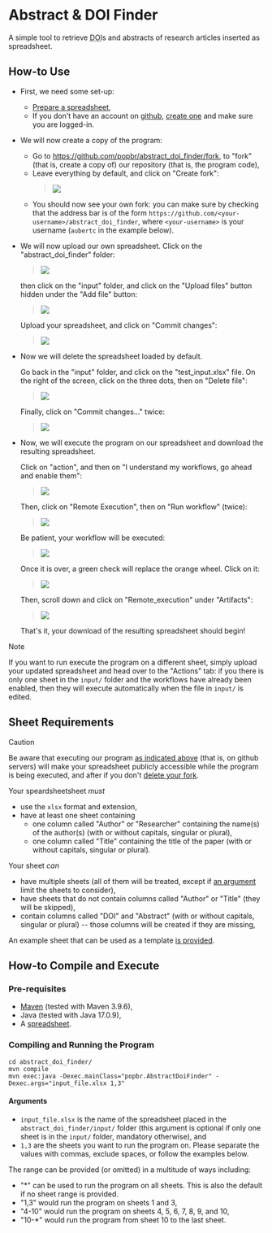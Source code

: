 # Abstract & DOI Finder

A simple tool to retrieve <abbr title="Digital Object Identifier">DOI</abbr>s and abstracts of research articles inserted as spreadsheet.

## How-to Use

- First, we need some set-up:
    - [Prepare a spreadsheet](#sheet-requirements),
    - If you don't have an account on [github](https://github.com/), [create one](https://github.com/signup) and make sure you are logged-in.

- We will now create a copy of the program:
    - Go to <https://github.com/popbr/abstract_doi_finder/fork>, to "fork" (that is, create a copy of) our repository (that is, the program code),
    - Leave everything by default, and click on "Create fork":  
      > ![](how_to/fork_in_github.png)  
    - You should now see your own fork: you can make sure by checking that the address bar is of the form `https://github.com/<your-username>/abstract_doi_finder`, where `<your-username>` is your username (`aubertc` in the example below). 

- We will now upload our own spreadsheet.
    Click on the "abstract_doi_finder" folder:  
    > ![](how_to/naviguate_in_github_1.png)
    
    then click on the "input" folder, and click on the "Upload files" button hidden under the "Add file" button:  
    > ![](how_to/naviguate_in_github_2.png)

    Upload your spreadsheet, and click on "Commit changes":  
    > ![](how_to/naviguate_in_github_3.png)

    
- Now we will delete the spreadsheet loaded by default.

    Go back in the "input" folder, and click on the "test_input.xlsx" file. On the right of the screen, click on the three dots, then on "Delete file":  
    > ![](how_to/naviguate_in_github_4.png)
    
    Finally, click on "Commit changes…" twice:  
    > ![](how_to/naviguate_in_github_5.png)

- Now, we will execute the program on our spreadsheet and download the resulting spreadsheet.

    Click on "action", and then on "I understand my workflows, go ahead and enable them":  
    > ![](how_to/naviguate_in_github_6.png)
    
    Then, click on "Remote Execution", then on "Run workflow" (twice):  
    > ![](how_to/naviguate_in_github_7.png)
    
    Be patient, your workflow will be executed:  
    > ![](how_to/naviguate_in_github_8.png)
    
    Once it is over, a green check will replace the orange wheel. Click on it:  
    > ![](how_to/naviguate_in_github_9.png)

    Then, scroll down and click on "Remote_execution" under "Artifacts":  
    > ![](how_to/naviguate_in_github_10.png)
    
    That's it, your download of the resulting spreadsheet should begin!

  
> [!NOTE]
> If you want to run execute the program on a different sheet, simply upload your updated spreadsheet and head over to the "Actions" tab: if you there is only one sheet in the `input/` folder and the workflows have already been enabled, then they will execute automatically when the file in `input/` is edited.


## Sheet Requirements

> [!CAUTION]
> Be aware that executing our program [as indicated above](#how-to-use) (that is, on github servers) will make your spreadsheet publicly accessible while the program is being executed, and after if you don't [delete your fork](https://docs.github.com/en/repositories/creating-and-managing-repositories/deleting-a-repository).

Your speardsheetsheet *must*
- use the `xlsx` format and extension,
- have at least one sheet containing
    - one column called "Author" or "Researcher" containing the name(s) of the author(s) (with or without capitals, singular or plural),
    - one column called "Title" containing the title of the paper (with or without capitals, singular or plural).

Your sheet *can*
- have multiple sheets (all of them will be treated, except if [an argument](#arguments) limit the sheets to consider),
- have sheets that do not contain columns called "Author" or "Title" (they will be skipped),
- contain columns called "DOI" and "Abstract" (with or without capitals, singular or plural) -- those columns will be created if they are missing,

An example sheet that can be used as a template [is provided](https://github.com/popbr/abstract_doi_finder/blob/main/abstract_doi_finder/input/test_input.xlsx).

## How-to Compile and Execute

### Pre-requisites

- [Maven](https://maven.apache.org/install.html) (tested with Maven 3.9.6),
- Java (tested with Java 17.0.9),
- A [spreadsheet](#sheet-requirements).

### Compiling and Running the Program

```
cd abstract_doi_finder/
mvn compile
mvn exec:java -Dexec.mainClass="popbr.AbstractDoiFinder" -Dexec.args="input_file.xlsx 1,3"
```

#### Arguments

- `input_file.xlsx` is the name of the spreadsheet placed in the `abstract_doi_finder/input/` folder (this argument is optional if only one sheet is in the `input/` folder, mandatory otherwise), and
- `1,3` are the sheets you want to run the program on. Please separate the values with commas, exclude spaces, or follow the examples below.

The range can be provided (or omitted) in a multitude of ways including:

- "*" can be used to run the program on all sheets. This is also the default if no sheet range is provided.
- "1,3" would run the program on sheets 1 and 3,
- "4-10" would run the program on sheets 4, 5, 6, 7, 8, 9, and 10,
- "10-*" would run the program from sheet 10 to the last sheet.
